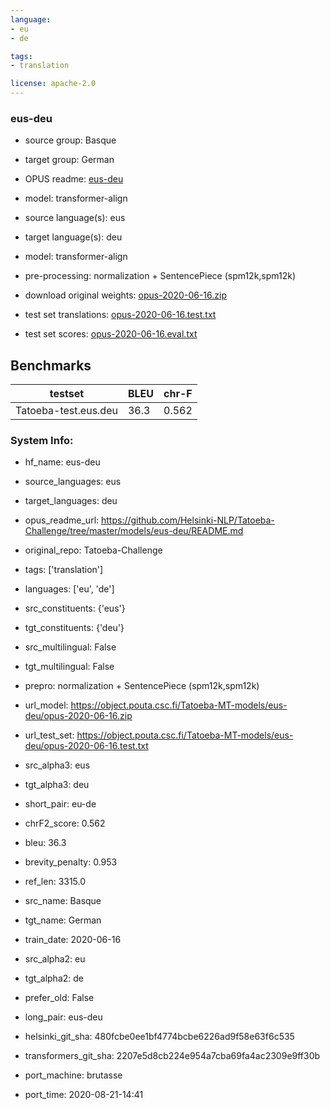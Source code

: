 ```yaml
---
language: 
- eu
- de

tags:
- translation

license: apache-2.0
---
```


### eus-deu

* source group: Basque 
* target group: German 
*  OPUS readme: [eus-deu](https://github.com/Helsinki-NLP/Tatoeba-Challenge/tree/master/models/eus-deu/README.md)

*  model: transformer-align
* source language(s): eus
* target language(s): deu
* model: transformer-align
* pre-processing: normalization + SentencePiece (spm12k,spm12k)
* download original weights: [opus-2020-06-16.zip](https://object.pouta.csc.fi/Tatoeba-MT-models/eus-deu/opus-2020-06-16.zip)
* test set translations: [opus-2020-06-16.test.txt](https://object.pouta.csc.fi/Tatoeba-MT-models/eus-deu/opus-2020-06-16.test.txt)
* test set scores: [opus-2020-06-16.eval.txt](https://object.pouta.csc.fi/Tatoeba-MT-models/eus-deu/opus-2020-06-16.eval.txt)

## Benchmarks

| testset               | BLEU  | chr-F |
|-----------------------|-------|-------|
| Tatoeba-test.eus.deu 	| 36.3 	| 0.562 |


### System Info: 
- hf_name: eus-deu

- source_languages: eus

- target_languages: deu

- opus_readme_url: https://github.com/Helsinki-NLP/Tatoeba-Challenge/tree/master/models/eus-deu/README.md

- original_repo: Tatoeba-Challenge

- tags: ['translation']

- languages: ['eu', 'de']

- src_constituents: {'eus'}

- tgt_constituents: {'deu'}

- src_multilingual: False

- tgt_multilingual: False

- prepro:  normalization + SentencePiece (spm12k,spm12k)

- url_model: https://object.pouta.csc.fi/Tatoeba-MT-models/eus-deu/opus-2020-06-16.zip

- url_test_set: https://object.pouta.csc.fi/Tatoeba-MT-models/eus-deu/opus-2020-06-16.test.txt

- src_alpha3: eus

- tgt_alpha3: deu

- short_pair: eu-de

- chrF2_score: 0.562

- bleu: 36.3

- brevity_penalty: 0.953

- ref_len: 3315.0

- src_name: Basque

- tgt_name: German

- train_date: 2020-06-16

- src_alpha2: eu

- tgt_alpha2: de

- prefer_old: False

- long_pair: eus-deu

- helsinki_git_sha: 480fcbe0ee1bf4774bcbe6226ad9f58e63f6c535

- transformers_git_sha: 2207e5d8cb224e954a7cba69fa4ac2309e9ff30b

- port_machine: brutasse

- port_time: 2020-08-21-14:41